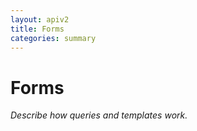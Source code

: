 ```yaml
---
layout: apiv2
title: Forms
categories: summary
---
```


# Forms

_Describe how queries and templates work._

